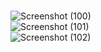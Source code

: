 #
![Screenshot (100)](https://user-images.githubusercontent.com/97940277/158116863-5c7d424f-c085-4547-bf73-faf7795b760c.png)<br>
![Screenshot (101)](https://user-images.githubusercontent.com/97940277/158116898-3fd6a738-ee92-4c41-a90b-2d31ef540110.png)<br>
![Screenshot (102)](https://user-images.githubusercontent.com/97940277/158116944-ac89f56a-32b8-4b04-8c52-5e6c9927eebf.png)<br>


